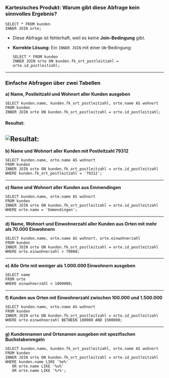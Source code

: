 
### **Kartesisches Produkt: Warum gibt diese Abfrage kein sinnvolles Ergebnis?**  
```
SELECT * FROM kunden
INNER JOIN orte;
```
- Diese Abfrage ist fehlerhaft, weil es keine **Join-Bedingung** gibt.  
 
- **Korrekte Lösung:** Ein `INNER JOIN` mit einer `ON`-Bedingung:
  ```
  SELECT * FROM kunden
  INNER JOIN orte ON kunden.fk_ort_postleitzahl = orte.id_postleitzahl;
  ```

---

### **Einfache Abfragen über zwei Tabellen**  

**a) Name, Postleitzahl und Wohnort aller Kunden ausgeben**  
```
SELECT kunden.name, kunden.fk_ort_postleitzahl, orte.name AS wohnort
FROM kunden
INNER JOIN orte ON kunden.fk_ort_postleitzahl = orte.id_postleitzahl;
```

#### Resultat:

![Resultat:]()
---

**b) Name und Wohnort aller Kunden mit Postleitzahl 79312**  
```
SELECT kunden.name, orte.name AS wohnort
FROM kunden
INNER JOIN orte ON kunden.fk_ort_postleitzahl = orte.id_postleitzahl
WHERE kunden.fk_ort_postleitzahl = '79312';
```

---

**c) Name und Wohnort aller Kunden aus Emmendingen**  
```
SELECT kunden.name, orte.name AS wohnort
FROM kunden
INNER JOIN orte ON kunden.fk_ort_postleitzahl = orte.id_postleitzahl
WHERE orte.name = 'Emmendingen';
```

---

**d) Name, Wohnort und Einwohnerzahl aller Kunden aus Orten mit mehr als 70.000 Einwohnern**  
```
SELECT kunden.name, orte.name AS wohnort, orte.einwohnerzahl
FROM kunden
INNER JOIN orte ON kunden.fk_ort_postleitzahl = orte.id_postleitzahl
WHERE orte.einwohnerzahl > 70000;
```

---

**e) Alle Orte mit weniger als 1.000.000 Einwohnern ausgeben**  
```
SELECT name
FROM orte
WHERE einwohnerzahl < 1000000;
```

---

**f) Kunden aus Orten mit Einwohnerzahl zwischen 100.000 und 1.500.000**  
```
SELECT kunden.name, orte.name AS wohnort
FROM kunden
INNER JOIN orte ON kunden.fk_ort_postleitzahl = orte.id_postleitzahl
WHERE orte.einwohnerzahl BETWEEN 100000 AND 1500000;
```

---

**g) Kundennamen und Ortsnamen ausgeben mit spezifischen Buchstabenregeln**  
```
SELECT kunden.name, kunden.fk_ort_postleitzahl, orte.name AS wohnort
FROM kunden
INNER JOIN orte ON kunden.fk_ort_postleitzahl = orte.id_postleitzahl
WHERE kunden.name LIKE '%e%'
   OR orte.name LIKE '%u%'
   OR orte.name LIKE '%r%';
```
